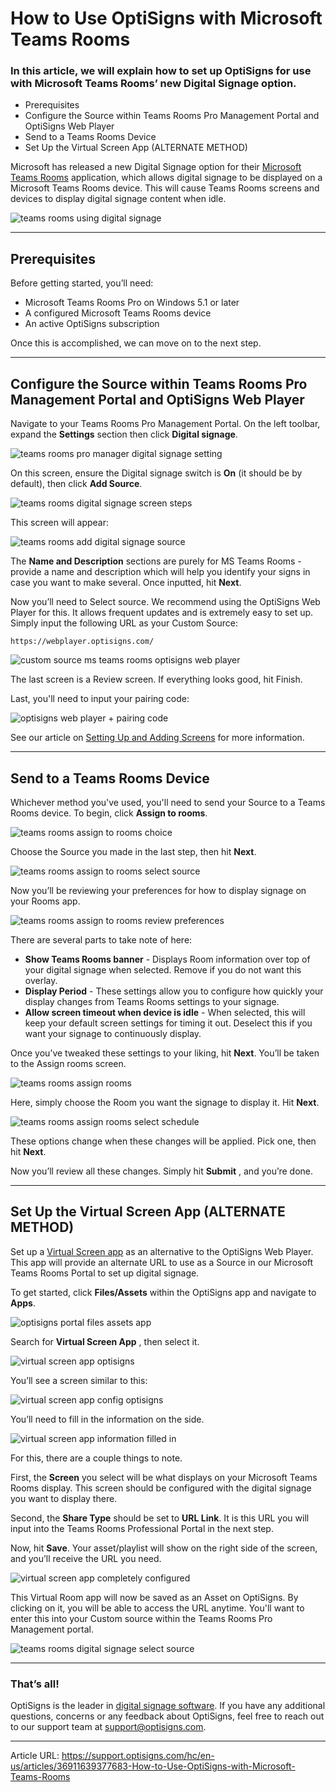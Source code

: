 # How to Use OptiSigns with Microsoft Teams Rooms

### In this article, we will explain how to set up OptiSigns for use with Microsoft Teams Rooms’ new Digital Signage option.

  * Prerequisites
  * Configure the Source within Teams Rooms Pro Management Portal and OptiSigns Web Player
  * Send to a Teams Rooms Device
  * Set Up the Virtual Screen App (ALTERNATE METHOD)



Microsoft has released a new Digital Signage option for their [Microsoft Teams Rooms](https://www.microsoft.com/en-us/microsoft-teams/microsoft-teams-rooms) application, which allows digital signage to be displayed on a Microsoft Teams Rooms device. This will cause Teams Rooms screens and devices to display digital signage content when idle.

![teams rooms using digital signage](https://support.optisigns.com/hc/article_attachments/36911639363347)

* * *

## Prerequisites

Before getting started, you’ll need:

  * Microsoft Teams Rooms Pro on Windows 5.1 or later
  * A configured Microsoft Teams Rooms device
  * An active OptiSigns subscription



Once this is accomplished, we can move on to the next step.

* * *

## Configure the Source within Teams Rooms Pro Management Portal and OptiSigns Web Player

Navigate to your Teams Rooms Pro Management Portal. On the left toolbar, expand the **Settings** section then click **Digital signage**.

![teams rooms pro manager digital signage setting](https://support.optisigns.com/hc/article_attachments/36911639368723)

On this screen, ensure the Digital signage switch is **On** (it should be by default), then click **Add Source**.

![teams rooms digital signage screen steps](https://support.optisigns.com/hc/article_attachments/36911646828435)

This screen will appear:

![teams rooms add digital signage source](https://support.optisigns.com/hc/article_attachments/36911646829075)

The **Name and Description** sections are purely for MS Teams Rooms - provide a name and description which will help you identify your signs in case you want to make several. Once inputted, hit **Next**.

Now you’ll need to Select source. We recommend using the OptiSigns Web Player for this. It allows frequent updates and is extremely easy to set up. Simply input the following URL as your Custom Source:
    
    
    https://webplayer.optisigns.com/

![custom source ms teams rooms optisigns web player](https://support.optisigns.com/hc/article_attachments/37071139357331)

The last screen is a Review screen. If everything looks good, hit Finish.

Last, you'll need to input your pairing code:

![optisigns web player + pairing code](https://support.optisigns.com/hc/article_attachments/37071127510291)

See our article on [Setting Up and Adding Screens](https://support.optisigns.com/hc/en-us/articles/360016374813-Set-up-add-a-screen) for more information.

* * *

## Send to a Teams Rooms Device

Whichever method you've used, you'll need to send your Source to a Teams Rooms device. To begin, click **Assign to rooms**.

![teams rooms assign to rooms choice](https://support.optisigns.com/hc/article_attachments/36911639371667)

Choose the Source you made in the last step, then hit **Next**.

![teams rooms assign to rooms select source](https://support.optisigns.com/hc/article_attachments/36911639373203)

Now you’ll be reviewing your preferences for how to display signage on your Rooms app.

![teams rooms assign to rooms review preferences](https://support.optisigns.com/hc/article_attachments/36911646833939)

There are several parts to take note of here:

  * **Show Teams Rooms banner** \- Displays Room information over top of your digital signage when selected. Remove if you do not want this overlay.
  * **Display Period** \- These settings allow you to configure how quickly your display changes from Teams Rooms settings to your signage.
  * **Allow screen timeout when device is idle** \- When selected, this will keep your default screen settings for timing it out. Deselect this if you want your signage to continuously display.



Once you’ve tweaked these settings to your liking, hit **Next**. You’ll be taken to the Assign rooms screen.

![teams rooms assign rooms](https://support.optisigns.com/hc/article_attachments/36911646834451)

Here, simply choose the Room you want the signage to display it. Hit **Next**.

![teams rooms assign rooms select schedule](https://support.optisigns.com/hc/article_attachments/36911639374867)

These options change when these changes will be applied. Pick one, then hit **Next**.

Now you’ll review all these changes. Simply hit **Submit** , and you’re done.

* * *

## Set Up the Virtual Screen App (ALTERNATE METHOD)

Set up a [Virtual Screen app](https://support.optisigns.com/hc/en-us/articles/360055900513-How-to-create-and-use-Virtual-Screen-App) as an alternative to the OptiSigns Web Player. This app will provide an alternate URL to use as a Source in our Microsoft Teams Rooms Portal to set up digital signage.

To get started, click **Files/Assets** within the OptiSigns app and navigate to **Apps**.

![optisigns portal files assets app](https://support.optisigns.com/hc/article_attachments/36911646823955)

Search for **Virtual Screen App** , then select it.

![virtual screen app optisigns](https://support.optisigns.com/hc/article_attachments/36911646824467)

You’ll see a screen similar to this:

![virtual screen app config optisigns](https://support.optisigns.com/hc/article_attachments/36911639366931)

You’ll need to fill in the information on the side. 

![virtual screen app information filled in](https://support.optisigns.com/hc/article_attachments/36911646826515)

For this, there are a couple things to note.

First, the **Screen** you select will be what displays on your Microsoft Teams Rooms display. This screen should be configured with the digital signage you want to display there.

Second, the **Share Type** should be set to **URL Link**. It is this URL you will input into the Teams Rooms Professional Portal in the next step.

Now, hit **Save**. Your asset/playlist will show on the right side of the screen, and you’ll receive the URL you need. 

![virtual screen app completely configured](https://support.optisigns.com/hc/article_attachments/36911639367955)

This Virtual Room app will now be saved as an Asset on OptiSigns. By clicking on it, you will be able to access the URL anytime. You'll want to enter this into your Custom source within the Teams Rooms Pro Management portal.

![teams rooms digital signage select source](https://support.optisigns.com/hc/article_attachments/36911646830483)

* * *

### That’s all!

OptiSigns is the leader in [digital signage software](https://www.optisigns.com/). If you have any additional questions, concerns or any feedback about OptiSigns, feel free to reach out to our support team at [support@optisigns.com](mailto:support@optisigns.com).


---

Article URL: https://support.optisigns.com/hc/en-us/articles/36911639377683-How-to-Use-OptiSigns-with-Microsoft-Teams-Rooms
